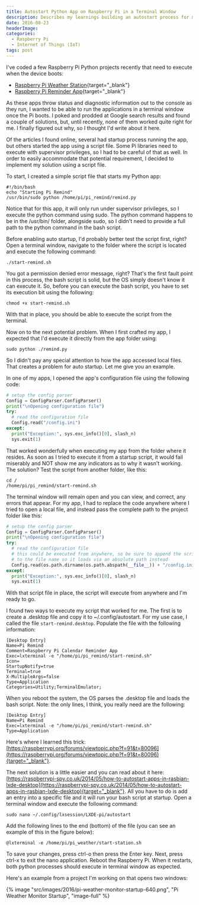 ```yaml
---
title: Autostart Python App on Raspberry Pi in a Terminal Window
description: Describes my learnings building an autostart process for my Raspberry Pi Python projects.
date: 2016-08-23
headerImage: 
categories: 
  - Raspberry Pi
  - Internet of Things (IoT)
tags: post
---
```


I've coded a few Raspberry Pi Python projects recently that need to execute when the device boots:

* [Raspberry Pi Weather Station](https://github.com/johnwargo/pi-weather-station){target="_blank"}
* [Raspberry Pi Reminder App](https://github.com/johnwargo/pi-remind){target="_blank"}

As these apps throw status and diagnostic information out to the console as they run, I wanted to be able to run the applications in a terminal window once the Pi boots. I poked and prodded at Google search results and found a couple of solutions, but, until recently, none of them worked quite right for me. I finally figured out why, so I thought I'd write about it here.

Of the articles I found online, several had startup process running the app, but others started the app using a script file. Some Pi libraries need to execute with supervisor privileges, so I had to be careful of that as well. In order to easily accommodate that potential requirement, I decided to implement my solution using a script file.

To start, I created a simple script file that starts my Python app:

```shell
#!/bin/bash 
echo "Starting Pi Remind"
/usr/bin/sudo python /home/pi/pi_remind/remind.py
```

Notice that for this app, it will only run under supervisor privileges, so I execute the python command using sudo. The python command happens to be in the /usr/bin/ folder, alongside sudo, so I didn't need to provide a full path to the python command in the bash script.

Before enabling auto startup, I'd probably better test the script first, right? Open a terminal window, navigate to the folder where the script is located and execute the following command:

```shell
./start-remind.sh
```

You got a permission denied error message, right? That's the first fault point in this process, the bash script is solid, but the OS simply doesn't know it can execute it. So, before you can execute the bash script, you have to set its execution bit using the following:

```shell
chmod +x start-remind.sh
```

With that in place, you should be able to execute the script from the terminal.

Now on to the next potential problem. When I first crafted my app, I expected that I'd execute it directly from the app folder using:

```shell
sudo python ./remind.py
```

So I didn't pay any special attention to how the app accessed local files. That creates a problem for auto startup. Let me give you an example.

In one of my apps, I opened the app's configuration file using the following code:

```python
# setup the config parser
Config = ConfigParser.ConfigParser()
print("\nOpening configuration file")
try:
  # read the configuration file
  Config.read("/config.ini")
except:
  print("Exception:", sys.exc_info()[0], slash_n)
  sys.exit(1)
```

That worked wonderfully when executing my app from the folder where it resides. As soon as I tried to execute it from a startup script, it would fail miserably and NOT show me any indicators as to why it wasn't working. The solution? Test the script from another folder, like this:

```shell
cd /
/home/pi/pi_remind/start-remind.sh
```

The terminal window will remain open and you can view, and correct, any errors that appear. For my app, I had to replace the code anywhere where I tried to open a local file, and instead pass the complete path to the project folder like this:

```python
# setup the config parser
Config = ConfigParser.ConfigParser()
print("\nOpening configuration file")
try:
  # read the configuration file
  # this could be executed from anywhere, so be sure to append the script path
  # to the file name so it loads via an absolute path instead
  Config.read(os.path.dirname(os.path.abspath(__file__)) + "/config.ini")
except:
  print("Exception:", sys.exc_info()[0], slash_n)
  sys.exit(1)
```

With that script file in place, the script will execute from anywhere and I'm ready to go.

I found two ways to execute my script that worked for me. The first is to create a .desktop file and copy it to ~/.config/autostart. For my use case, I called the file `start-remind.desktop`. Populate the file with the following information:

```text
[Desktop Entry]
Name=Pi Remind
Comment=Raspberry Pi Calendar Reminder App
Exec=lxterminal -e "/home/pi/pi_remind/start-remind.sh"
Icon=
StartupNotify=true
Terminal=true
X-MultipleArgs=false
Type=Application
Categories=Utility;TerminalEmulator;
```

When you reboot the system, the OS parses the .desktop file and loads the bash script.
Note: the only lines, I think, you really need are the following:

```text
[Desktop Entry]
Name=Pi Remind
Exec=lxterminal -e "/home/pi/pi_remind/start-remind.sh"
Type=Application
```

Here's where I learned this trick: [https://raspberrypi.org/forums/viewtopic.php?f=91&t=80096](https://raspberrypi.org/forums/viewtopic.php?f=91&t=80096){target="_blank"}.

The next solution is a little easier and you can read about it here: [https://raspberrypi-spy.co.uk/2014/05/how-to-autostart-apps-in-rasbian-lxde-desktop](https://raspberrypi-spy.co.uk/2014/05/how-to-autostart-apps-in-rasbian-lxde-desktop){target="_blank"}. All you have to do is add an entry into a specific file and it will run your bash script at startup. Open a terminal window and execute the following command:

```shell
sudo nano ~/.config/lxsession/LXDE-pi/autostart
```

Add the following lines to the end (bottom) of the file (you can see an example of this in the figure below):

```text
@lxterminal -e /home/pi/pi_weather/start-station.sh
```

To save your changes, press ctrl-o then press the Enter key. Next, press ctrl-x to exit the nano application. Reboot the Raspberry Pi. When it restarts, both python processes should execute in terminal window as expected.

Here's an example from a project I'm working on that opens two windows:

{% image "src/images/2016/pi-weather-monitor-startup-640.png", "Pi Weather Monitor Startup", "image-full" %}
